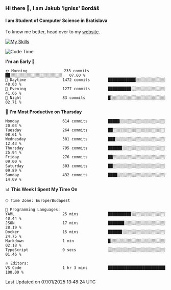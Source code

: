 ### Hi there 👋, I am Jakub 'igniss' Bordáš

#### I am Student of Computer Science in Bratislava
To know me better, head over to my [website](https://bordas.sk).

[![My Skills](https://skillicons.dev/icons?i=js,html,css,figma,svelte,java,kotlin,python,postgresql,typescript,nest,nodejs)](https://bordas.sk)


<!--START_SECTION:waka-->
![Code Time](http://img.shields.io/badge/Code%20Time-1%2C614%20hrs%2039%20mins-blue)

**I'm an Early 🐤** 

```text
🌞 Morning                233 commits         ██░░░░░░░░░░░░░░░░░░░░░░░   07.60 % 
🌆 Daytime                1472 commits        ████████████░░░░░░░░░░░░░   48.03 % 
🌃 Evening                1277 commits        ██████████░░░░░░░░░░░░░░░   41.66 % 
🌙 Night                  83 commits          █░░░░░░░░░░░░░░░░░░░░░░░░   02.71 % 
```
📅 **I'm Most Productive on Thursday** 

```text
Monday                   614 commits         █████░░░░░░░░░░░░░░░░░░░░   20.03 % 
Tuesday                  264 commits         ██░░░░░░░░░░░░░░░░░░░░░░░   08.61 % 
Wednesday                381 commits         ███░░░░░░░░░░░░░░░░░░░░░░   12.43 % 
Thursday                 795 commits         ██████░░░░░░░░░░░░░░░░░░░   25.94 % 
Friday                   276 commits         ██░░░░░░░░░░░░░░░░░░░░░░░   09.00 % 
Saturday                 303 commits         ██░░░░░░░░░░░░░░░░░░░░░░░   09.89 % 
Sunday                   432 commits         ████░░░░░░░░░░░░░░░░░░░░░   14.09 % 
```


📊 **This Week I Spent My Time On** 

```text
🕑︎ Time Zone: Europe/Budapest

💬 Programming Languages: 
YAML                     25 mins             ██████████░░░░░░░░░░░░░░░   40.44 % 
JSON                     17 mins             ███████░░░░░░░░░░░░░░░░░░   28.19 % 
Docker                   15 mins             ██████░░░░░░░░░░░░░░░░░░░   24.75 % 
Markdown                 1 min               █░░░░░░░░░░░░░░░░░░░░░░░░   02.18 % 
TypeScript               0 secs              ░░░░░░░░░░░░░░░░░░░░░░░░░   01.46 % 

🔥 Editors: 
VS Code                  1 hr 3 mins         █████████████████████████   100.00 % 
```


 Last Updated on 07/01/2025 13:48:24 UTC
<!--END_SECTION:waka-->
